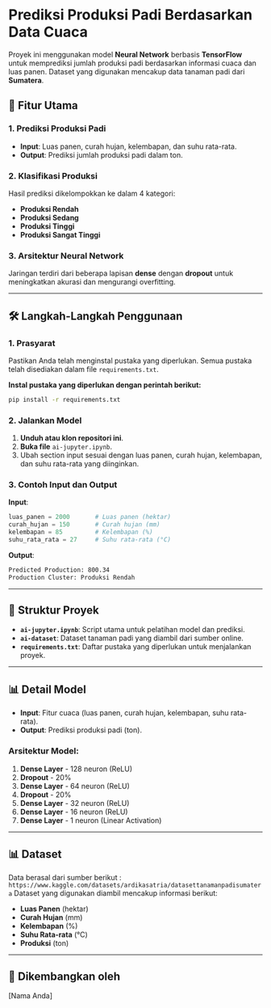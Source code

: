 # Prediksi Produksi Padi Berdasarkan Data Cuaca

Proyek ini menggunakan model **Neural Network** berbasis **TensorFlow** untuk memprediksi jumlah produksi padi berdasarkan informasi cuaca dan luas panen. Dataset yang digunakan mencakup data tanaman padi dari **Sumatera**.

## 🚀 Fitur Utama

### 1. Prediksi Produksi Padi
- **Input**: Luas panen, curah hujan, kelembapan, dan suhu rata-rata.
- **Output**: Prediksi jumlah produksi padi dalam ton.

### 2. Klasifikasi Produksi
Hasil prediksi dikelompokkan ke dalam 4 kategori:
- **Produksi Rendah**
- **Produksi Sedang**
- **Produksi Tinggi**
- **Produksi Sangat Tinggi**

### 3. Arsitektur Neural Network
Jaringan terdiri dari beberapa lapisan **dense** dengan **dropout** untuk meningkatkan akurasi dan mengurangi overfitting.

---

## 🛠️ Langkah-Langkah Penggunaan

### 1. Prasyarat
Pastikan Anda telah menginstal pustaka yang diperlukan. Semua pustaka telah disediakan dalam file `requirements.txt`.

**Instal pustaka yang diperlukan dengan perintah berikut:**
```bash
pip install -r requirements.txt
```

### 2. Jalankan Model
1. **Unduh atau klon repositori ini**.
2. **Buka file** `ai-jupyter.ipynb`.
3. Ubah section input sesuai dengan luas panen, curah hujan, kelembapan, dan suhu rata-rata yang diinginkan.

### 3. Contoh Input dan Output

**Input**:
```python
luas_panen = 2000       # Luas panen (hektar)
curah_hujan = 150       # Curah hujan (mm)
kelembapan = 85         # Kelembapan (%)
suhu_rata_rata = 27     # Suhu rata-rata (°C)
```

**Output**:
```bash
Predicted Production: 800.34
Production Cluster: Produksi Rendah
```

---

## 📂 Struktur Proyek
- **`ai-jupyter.ipynb`**: Script utama untuk pelatihan model dan prediksi.
- **`ai-dataset`**: Dataset tanaman padi yang diambil dari sumber online.
- **`requirements.txt`**: Daftar pustaka yang diperlukan untuk menjalankan proyek.

---

## 📊 Detail Model
- **Input**: Fitur cuaca (luas panen, curah hujan, kelembapan, suhu rata-rata).
- **Output**: Prediksi produksi padi (ton).

### Arsitektur Model:
1. **Dense Layer** - 128 neuron (ReLU)
2. **Dropout** - 20%
3. **Dense Layer** - 64 neuron (ReLU)
4. **Dropout** - 20%
5. **Dense Layer** - 32 neuron (ReLU)
6. **Dense Layer** - 16 neuron (ReLU)
7. **Dense Layer** - 1 neuron (Linear Activation)

---

## 📊 Dataset
Data berasal dari sumber berikut :
`https://www.kaggle.com/datasets/ardikasatria/datasettanamanpadisumatera`
Dataset yang digunakan diambil mencakup informasi berikut:
- **Luas Panen** (hektar)
- **Curah Hujan** (mm)
- **Kelembapan** (%)
- **Suhu Rata-rata** (°C)
- **Produksi** (ton)

---

## 👤 Dikembangkan oleh
[Nama Anda]
